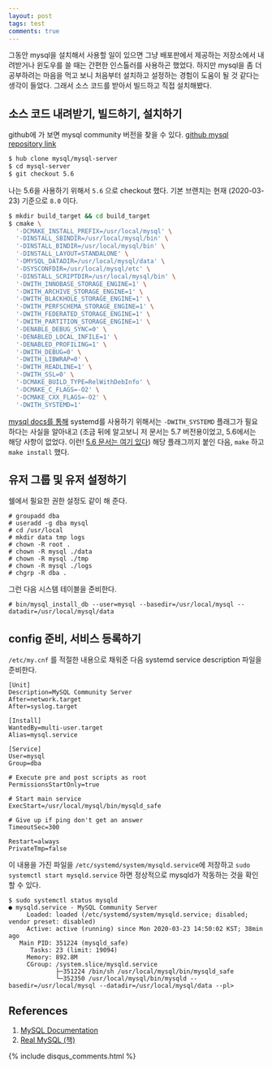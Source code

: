 ```yaml
---
layout: post
tags: test
comments: true
---
```


그동안 mysql을 설치해서 사용할 일이 있으면 그냥 배포판에서 제공하는 저장소에서 내려받거나 윈도우를 쓸 때는 간편한 인스톨러를 사용하곤 했었다. 하지만 mysql을 좀 더 공부하려는 마음을 먹고 보니 처음부터 설치하고 설정하는 경험이 도움이 될 것 같다는 생각이 들었다. 그래서 소스 코드를 받아서 빌드하고 직접 설치해봤다.

## 소스 코드 내려받기, 빌드하기, 설치하기

github에 가 보면 mysql community 버전을 찾을 수 있다. [github mysql repository link](https://github.com/mysql/mysql-server)

```sh
$ hub clone mysql/mysql-server
$ cd mysql-server
$ git checkout 5.6
```

나는 5.6을 사용하기 위해서 `5.6` 으로 checkout 했다. 기본 브랜치는 현재 (2020-03-23) 기준으로 `8.0` 이다.

```sh
$ mkdir build_target && cd build_target
$ cmake \
  '-DCMAKE_INSTALL_PREFIX=/usr/local/mysql' \
  '-DINSTALL_SBINDIR=/usr/local/mysql/bin' \
  '-DINSTALL_BINDIR=/usr/local/mysql/bin' \
  '-DINSTALL_LAYOUT=STANDALONE' \
  '-DMYSQL_DATADIR=/usr/local/mysql/data' \
  '-DSYSCONFDIR=/usr/local/mysql/etc' \
  '-DINSTALL_SCRIPTDIR=/usr/local/mysql/bin' \
  '-DWITH_INNOBASE_STORAGE_ENGINE=1' \
  '-DWITH_ARCHIVE_STORAGE_ENGINE=1' \
  '-DWITH_BLACKHOLE_STORAGE_ENGINE=1' \
  '-DWITH_PERFSCHEMA_STORAGE_ENGINE=1' \
  '-DWITH_FEDERATED_STORAGE_ENGINE=1' \
  '-DWITH_PARTITION_STORAGE_ENGINE=1' \
  '-DENABLE_DEBUG_SYNC=0' \
  '-DENABLED_LOCAL_INFILE=1' \
  '-DENABLED_PROFILING=1' \
  '-DWITH_DEBUG=0' \
  '-DWITH_LIBWRAP=0' \
  '-DWITH_READLINE=1' \
  '-DWITH_SSL=0' \
  '-DCMAKE_BUILD_TYPE=RelWithDebInfo' \
  '-DCMAKE_C_FLAGS=-O2' \
  '-DCMAKE_CXX_FLAGS=-O2' \
  '-DWITH_SYSTEMD=1'
```

[mysql docs를 통해](https://dev.mysql.com/doc/refman/5.7/en/source-configuration-options.html) systemd를 사용하기 위해서는 `-DWITH_SYSTEMD` 플래그가 필요하다는 사실을 알아내고 (조금 뒤에 알고보니 저 문서는 5.7 버전용이었고, 5.6에서는 해당 사항이 없었다. 이런! [5.6 문서는 여기 있다](https://dev.mysql.com/doc/refman/5.6/en/source-configuration-options.html)) 해당 플래그끼지 붙인 다음, `make` 하고 `make install` 했다.

## 유저 그룹 및 유저 설정하기

쉘에서 필요한 권한 설정도 같이 해 준다.

```
# groupadd dba
# useradd -g dba mysql
# cd /usr/local
# mkdir data tmp logs
# chown -R root .
# chown -R mysql ./data
# chown -R mysql ./tmp
# chown -R mysql ./logs
# chgrp -R dba .
```

그런 다음 시스템 테이블을 준비한다.

```
# bin/mysql_install_db --user=mysql --basedir=/usr/local/mysql --datadir=/usr/local/mysql/data
```

## config 준비, 서비스 등록하기

`/etc/my.cnf` 를 적절한 내용으로 채워준 다음 systemd service description 파일을 준비한다.

```
[Unit]
Description=MySQL Community Server
After=network.target
After=syslog.target

[Install]
WantedBy=multi-user.target
Alias=mysql.service

[Service]
User=mysql
Group=dba

# Execute pre and post scripts as root
PermissionsStartOnly=true

# Start main service
ExecStart=/usr/local/mysql/bin/mysqld_safe

# Give up if ping don't get an answer
TimeoutSec=300

Restart=always
PrivateTmp=false
```

이 내용을 가진 파일을 `/etc/systemd/system/mysqld.service`에 저장하고 `sudo systemctl start mysqld.service` 하면 정상적으로 mysqld가 작동하는 것을 확인할 수 있다.

```
$ sudo systemctl status mysqld
● mysqld.service - MySQL Community Server
     Loaded: loaded (/etc/systemd/system/mysqld.service; disabled; vendor preset: disabled)
     Active: active (running) since Mon 2020-03-23 14:50:02 KST; 38min ago
   Main PID: 351224 (mysqld_safe)
      Tasks: 23 (limit: 19094)
     Memory: 892.8M
     CGroup: /system.slice/mysqld.service
             ├─351224 /bin/sh /usr/local/mysql/bin/mysqld_safe
             └─352350 /usr/local/mysql/bin/mysqld --basedir=/usr/local/mysql --datadir=/usr/local/mysql/data --pl>
```

## References

1. [MySQL Documentation](https://dev.mysql.com/doc/refman/5.6/en)
2. [Real MySQL (책)](https://wikibook.co.kr/real-mysql/)

{% include disqus_comments.html %}
